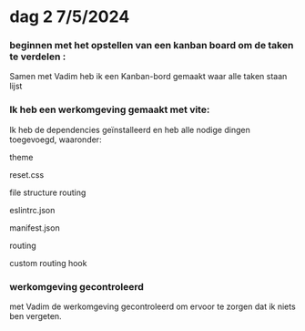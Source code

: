 # dag 2 7/5/2024

###

### beginnen met het opstellen van een kanban board om de taken te verdelen :&#x20;

Samen met Vadim heb ik een Kanban-bord gemaakt waar alle taken staan lijst

### Ik heb een werkomgeving gemaakt met vite:

&#x20;Ik heb de dependencies geïnstalleerd en heb alle nodige dingen toegevoegd, waaronder:&#x20;

theme&#x20;

reset.css&#x20;

file structure routing&#x20;

eslintrc.json

manifest.json

routing&#x20;

custom routing hook

### werkomgeving gecontroleerd

met Vadim de werkomgeving gecontroleerd om ervoor te zorgen dat ik niets ben vergeten.&#x20;

###

